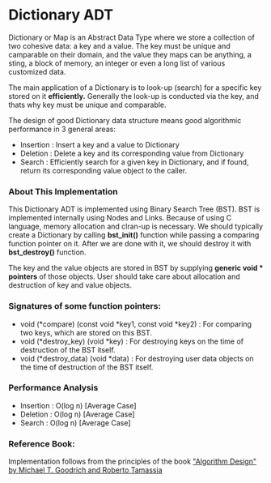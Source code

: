 # Dictionary ADT

Dictionary or Map is an Abstract Data Type where we store a collection of two cohesive data: a key and a value. The key must be unique and camparable on their domain, and the value they maps can be anything, a sting, a block of memory, an integer or even a long list of various customized data.

The main application of a Dictionary is to look-up (search) for a specific key stored on it <b>efficiently.</b> Generally the look-up is conducted via the key, and thats why key must be unique and comparable.

The design of good Dictionary data structure means good algorithmic performance in 3 general areas:
  * Insertion : Insert a key and a value to Dictionary
  * Deletion  : Delete a key and its corresponding value from Dictionary
  * Search    : Efficiently search for a given key in Dictionary, and if found, return its corresponding value object to the caller.

### About This Implementation
This Dictionary ADT is implemented using Binary Search Tree (BST). BST is implemented internally using Nodes and Links. Because of using C language, memory allocation and clran-up is necessary. We should typically create a Dictionary by calling <b>bst_init()</b> function while passing a comparing function pointer on it. After we are done with it, we should destroy it with <b>bst_destroy()</b> function.

The key and the value objects are stored in BST by supplying <b>generic void * pointers</b> of those objects. User should take care about allocation and destruction of key and value objects.

### Signatures of some function pointers:
  * void (*compare) (const void *key1, const void *key2) : For comparing two keys, which are stored on this BST.
  * void (*destroy_key) (void *key) : For destroying keys on the time of destruction of the BST itself.
  * void (*destroy_data) (void *data) : For destroying user data objects on the time of destruction of the BST itself.

### Performance Analysis
  * Insertion : O(log n)         [Average Case]
  * Deletion  : O(log n)         [Average Case]
  * Search    : O(log n)         [Average Case]


### Reference Book:
Implementation follows from the principles of the book <a href="http://ww3.algorithmdesign.net/">"Algorithm Design" by Michael T. Goodrich and Roberto Tamassia</a>

